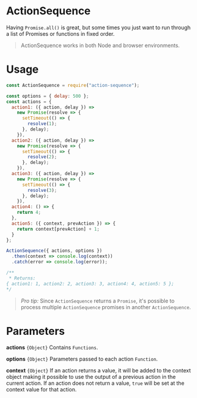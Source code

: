 # ActionSequence

Having `Promise.all()` is great, but some times you just want to run through a list of Promises or functions in fixed order.

> ActionSequence works in both Node and browser environments.

# Usage

```javascript
const ActionSequence = require("action-sequence");

const options = { delay: 500 };
const actions = {
  action1: ({ action, delay }) =>
    new Promise(resolve => {
      setTimeout(() => {
        resolve(1);
      }, delay);
    }),
  action2: ({ action, delay }) =>
    new Promise(resolve => {
      setTimeout(() => {
        resolve(2);
      }, delay);
    }),
  action3: ({ action, delay }) =>
    new Promise(resolve => {
      setTimeout(() => {
        resolve(3);
      }, delay);
    }),
  action4: () => {
    return 4;
  },
  action5: ({ context, prevAction }) => {
    return context[prevAction] + 1;
  }
};

ActionSequence({ actions, options })
  .then(context => console.log(context))
  .catch(error => console.log(error));

/**
 * Returns:
{ action1: 1, action2: 2, action3: 3, action4: 4, action5: 5 };
*/
```

> _Pro tip:_ Since `ActionSequence` returns a `Promise`, it's possible to process multiple `ActionSequence` promises in another `ActionSequence`.

# Parameters

**actions** `{Object}` Contains `Functions`.

**options** `{Object}` Parameters passed to each action `Function`.

**context** `{Object}` If an action returns a value, it will be added to the context object making it possible to use the output of a previous action in the current action. If an action does not return a value, `true` will be set at the context value for that action.
